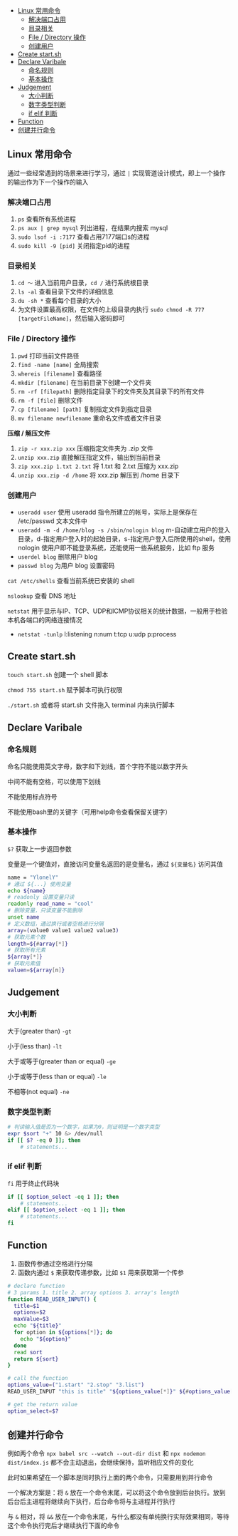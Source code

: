 <!-- MarkdownTOC -->

- [Linux 常用命令](#linux-%E5%B8%B8%E7%94%A8%E5%91%BD%E4%BB%A4)
  - [解决端口占用](#%E8%A7%A3%E5%86%B3%E7%AB%AF%E5%8F%A3%E5%8D%A0%E7%94%A8)
  - [目录相关](#%E7%9B%AE%E5%BD%95%E7%9B%B8%E5%85%B3)
  - [File / Directory 操作](#file--directory-%E6%93%8D%E4%BD%9C)
  - [创建用户](#%E5%88%9B%E5%BB%BA%E7%94%A8%E6%88%B7)
- [Create start.sh](#create-startsh)
- [Declare Varibale](#declare-varibale)
  - [命名规则](#%E5%91%BD%E5%90%8D%E8%A7%84%E5%88%99)
  - [基本操作](#%E5%9F%BA%E6%9C%AC%E6%93%8D%E4%BD%9C)
- [Judgement](#judgement)
  - [大小判断](#%E5%A4%A7%E5%B0%8F%E5%88%A4%E6%96%AD)
  - [数字类型判断](#%E6%95%B0%E5%AD%97%E7%B1%BB%E5%9E%8B%E5%88%A4%E6%96%AD)
  - [if elif 判断](#if-elif-%E5%88%A4%E6%96%AD)
- [Function](#function)
- [创建并行命令](#%E5%88%9B%E5%BB%BA%E5%B9%B6%E8%A1%8C%E5%91%BD%E4%BB%A4)

<!-- /MarkdownTOC -->

## Linux 常用命令

通过一些经常遇到的场景来进行学习，通过 `|` 实现管道设计模式，即上一个操作的输出作为下一个操作的输入

### 解决端口占用

1. `ps` 查看所有系统进程
2. `ps aux | grep mysql` 列出进程，在结果内搜索 mysql
3. `sudo lsof -i :7177` 查看占用7177端口s的进程
4. `sudo kill -9 [pid]` 关闭指定pid的进程

### 目录相关

1. `cd ～` 进入当前用户目录，`cd /` 进行系统根目录
2. `ls -al` 查看目录下文件的详细信息
3. `du -sh *` 查看每个目录的大小
4. 为文件设置最高权限，在文件的上级目录内执行 `sudo chmod -R 777 [targetFileName]`，然后输入密码即可

### File / Directory 操作

1. `pwd` 打印当前文件路径
2. `find -name [name]` 全局搜索
3. `whereis [filename]` 查看路径
4. `mkdir [filename]` 在当前目录下创建一个文件夹
5. `rm -rf [filepath]` 删除指定目录下的文件夹及其目录下的所有文件
6. `rm -f [file]` 删除文件
7. `cp [filename] [path]` 复制指定文件到指定目录
8. `mv filename newfilename` 重命名文件或者文件目录

**压缩 / 解压文件**

1. `zip -r xxx.zip xxx` 压缩指定文件夹为 .zip 文件
2. `unzip xxx.zip` 直接解压指定文件，输出到当前目录
3. `zip xxx.zip 1.txt 2.txt` 将 1.txt 和 2.txt 压缩为 xxx.zip
4. `unzip xxx.zip -d /home` 将 xxx.zip 解压到 /home 目录下

### 创建用户

- `useradd user` 使用 useradd 指令所建立的帐号，实际上是保存在 /etc/passwd 文本文件中
- `useradd -m -d /home/blog -s /sbin/nologin blog` m-自动建立用户的登入目录，d-指定用户登入时的起始目录，s-指定用户登入后所使用的shell，使用 nologin 使用户即不能登录系统，还能使用一些系统服务，比如 ftp 服务
- `userdel blog` 删除用户 blog
- `passwd blog` 为用户 blog 设置密码

`cat /etc/shells` 查看当前系统已安装的 shell

`nslookup` 查看 DNS 地址

`netstat` 用于显示与IP、TCP、UDP和ICMP协议相关的统计数据，一般用于检验本机各端口的网络连接情况
- `netstat -tunlp` l:listening   n:num   t:tcp  u:udp  p:process


## Create start.sh

`touch start.sh` 创建一个 shell 脚本

`chmod 755 start.sh` 赋予脚本可执行权限

`./start.sh` 或者将 start.sh 文件拖入 terminal 内来执行脚本


## Declare Varibale

### 命名规则

命名只能使用英文字母，数字和下划线，首个字符不能以数字开头

中间不能有空格，可以使用下划线

不能使用标点符号

不能使用bash里的关键字（可用help命令查看保留关键字）

### 基本操作

`$?` 获取上一步返回参数

变量是一个键值对，直接访问变量名返回的是变量名，通过 `${变量名}` 访问其值

```sh
name = "YlonelY"
# 通过 ${...} 使用变量
echo ${name}
# readonly 设置变量只读
readonly read_name = "cool"
# 删除变量，只读变量不能删除
unset name
# 定义数组，通过换行或者空格进行分隔
array=(value0 value1 value2 value3)
# 获取元素个数
length=${#array[*]}
# 获取所有元素
${array[*]}
# 获取元素值
valuen=${array[n]}
```


## Judgement

### 大小判断

大于(greater than) `-gt`

小于(less than) `-lt` 

大于或等于(greater than or equal) `-ge`

小于或等于(less than or equal) `-le`

不相等(not equal) `-ne`

### 数字类型判断

```sh
# 判读输入值是否为一个数字，如果为0，则证明是一个数字类型
expr $sort "+" 10 &> /dev/null
if [[ $? -eq 0 ]]; then
	# statements...
```

### if elif 判断

`fi` 用于终止代码块

```sh
if [[ $option_select -eq 1 ]]; then
	# statements...
elif [[ $option_select -eq 1 ]]; then
	# statements...
fi
```


## Function

1. 函数传参通过空格进行分隔
2. 函数内通过 `$` 来获取传递参数，比如 `$1` 用来获取第一个传参

```sh
# declare function
# 3 params 1. title 2. array options 3. array's length
function READ_USER_INPUT() {
  title=$1
  options=$2
  maxValue=$3
  echo "${title}"
  for option in ${options[*]}; do
    echo "${option}"
  done
  read sort
  return ${sort}
}

# call the function
options_value=("1.start" "2.stop" "3.list")
READ_USER_INPUT "this is title" "${options_value[*]}" ${#options_value[*]}

# get the return value
option_select=$?
```

## 创建并行命令

例如两个命令 `npx babel src --watch --out-dir dist` 和 `npx nodemon dist/index.js` 都不会主动退出，会继续保持，监听相应文件的变化

此时如果希望在一个脚本是同时执行上面的两个命令，只需要用到并行命令

一个解决方案是：将 `&` 放在一个命令末尾，可以将这个命令放到后台执行。放到后台后主进程将继续向下执行，后台命令将与主进程并行执行

与 `&` 相对，将 `&&` 放在一个命令末尾，与什么都没有单纯换行实际效果相同，等待这个命令执行完后才继续执行下面的命令

